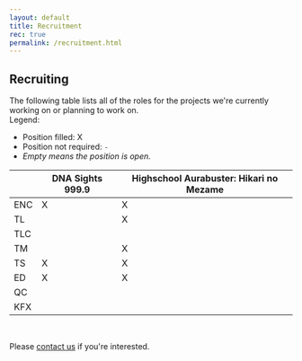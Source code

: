```yaml
---
layout: default
title: Recruitment
rec: true
permalink: /recruitment.html
---
```

## Recruiting ##

The following table lists all of the roles for the projects we're currently working
on or planning to work on.<br />
Legend:
- Position filled: X
- Position not required: `-`
- _Empty means the position is open._

|  | DNA Sights 999.9 | Highschool Aurabuster&#58; Hikari no Mezame |
|--|------------------|---------------------------------------------|
| ENC | X | X |
| TL |  | X |
| TLC |  |  |
| TM |  | X |
| TS | X | X |
| ED | X | X |
| QC |  |  |
| KFX |  |  |

&nbsp;

Please [contact us](/contact.html) if you're interested.
